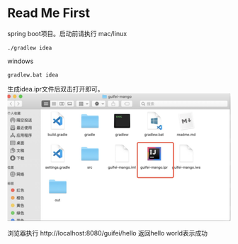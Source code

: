 # Read Me First
spring boot项目。启动前请执行
mac/linux
```
./gradlew idea
```
windows
```
gradlew.bat idea
```
生成idea.ipr文件后双击打开即可。
![图](idea.jpg)

浏览器执行 http://localhost:8080/guifei/hello
返回hello world表示成功